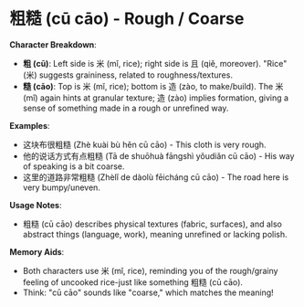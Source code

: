 # **粗糙 (cū cāo) - Rough / Coarse**

**Character Breakdown**:  
- **粗 (cū)**: Left side is 米 (mǐ, rice); right side is 且 (qiě, moreover). "Rice" (米) suggests graininess, related to roughness/textures.  
- **糙 (cāo)**: Top is 米 (mǐ, rice); bottom is 造 (zào, to make/build). The 米 (mǐ) again hints at granular texture; 造 (zào) implies formation, giving a sense of something made in a rough or unrefined way.

**Examples**:  
- 这块布很粗糙 (Zhè kuài bù hěn cū cāo) - This cloth is very rough.  
- 他的说话方式有点粗糙 (Tā de shuōhuà fāngshì yǒudiǎn cū cāo) - His way of speaking is a bit coarse.  
- 这里的道路非常粗糙 (Zhèlǐ de dàolù fēicháng cū cāo) - The road here is very bumpy/uneven.

**Usage Notes**:  
- 粗糙 (cū cāo) describes physical textures (fabric, surfaces), and also abstract things (language, work), meaning unrefined or lacking polish.

**Memory Aids**:  
- Both characters use 米 (mǐ, rice), reminding you of the rough/grainy feeling of uncooked rice-just like something 粗糙 (cū cāo).  
- Think: "cū cāo" sounds like "coarse," which matches the meaning!